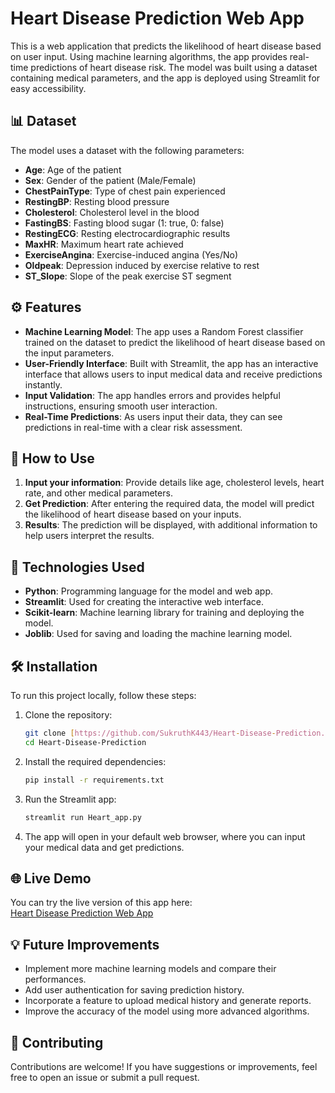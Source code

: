 # Heart Disease Prediction Web App

This is a web application that predicts the likelihood of heart disease based on user input. Using machine learning algorithms, the app provides real-time predictions of heart disease risk. The model was built using a dataset containing medical parameters, and the app is deployed using Streamlit for easy accessibility.

## 📊 Dataset
The model uses a dataset with the following parameters:
- **Age**: Age of the patient
- **Sex**: Gender of the patient (Male/Female)
- **ChestPainType**: Type of chest pain experienced
- **RestingBP**: Resting blood pressure
- **Cholesterol**: Cholesterol level in the blood
- **FastingBS**: Fasting blood sugar (1: true, 0: false)
- **RestingECG**: Resting electrocardiographic results
- **MaxHR**: Maximum heart rate achieved
- **ExerciseAngina**: Exercise-induced angina (Yes/No)
- **Oldpeak**: Depression induced by exercise relative to rest
- **ST_Slope**: Slope of the peak exercise ST segment

## ⚙️ Features

- **Machine Learning Model**: The app uses a Random Forest classifier trained on the dataset to predict the likelihood of heart disease based on the input parameters.
- **User-Friendly Interface**: Built with Streamlit, the app has an interactive interface that allows users to input medical data and receive predictions instantly.
- **Input Validation**: The app handles errors and provides helpful instructions, ensuring smooth user interaction.
- **Real-Time Predictions**: As users input their data, they can see predictions in real-time with a clear risk assessment.

## 🚀 How to Use

1. **Input your information**: Provide details like age, cholesterol levels, heart rate, and other medical parameters.
2. **Get Prediction**: After entering the required data, the model will predict the likelihood of heart disease based on your inputs.
3. **Results**: The prediction will be displayed, with additional information to help users interpret the results.

## 🔧 Technologies Used

- **Python**: Programming language for the model and web app.
- **Streamlit**: Used for creating the interactive web interface.
- **Scikit-learn**: Machine learning library for training and deploying the model.
- **Joblib**: Used for saving and loading the machine learning model.

## 🛠️ Installation

To run this project locally, follow these steps:

1. Clone the repository:
    ```bash
    git clone [https://github.com/SukruthK443/Heart-Disease-Prediction.git]
    cd Heart-Disease-Prediction
    ```

2. Install the required dependencies:
    ```bash
    pip install -r requirements.txt
    ```

3. Run the Streamlit app:
    ```bash
    streamlit run Heart_app.py
    ```

4. The app will open in your default web browser, where you can input your medical data and get predictions.

## 🌐 Live Demo

You can try the live version of this app here:  
[Heart Disease Prediction Web App]((https://huggingface.co/spaces/Sukruthk/Heart_Disease_Prediction))

## 💡 Future Improvements

- Implement more machine learning models and compare their performances.
- Add user authentication for saving prediction history.
- Incorporate a feature to upload medical history and generate reports.
- Improve the accuracy of the model using more advanced algorithms.

## 🤝 Contributing

Contributions are welcome! If you have suggestions or improvements, feel free to open an issue or submit a pull request.


